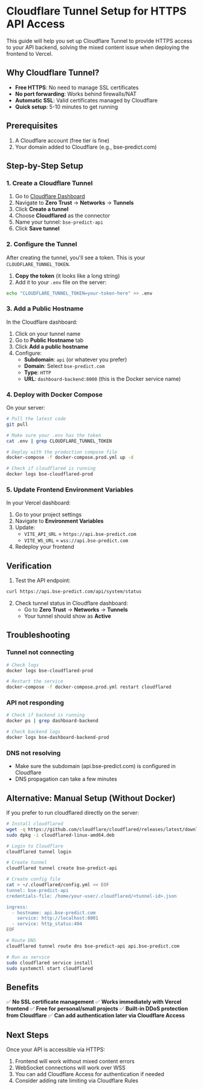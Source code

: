 # Cloudflare Tunnel Setup for HTTPS API Access

This guide will help you set up Cloudflare Tunnel to provide HTTPS access to your API backend, solving the mixed content issue when deploying the frontend to Vercel.

## Why Cloudflare Tunnel?

- **Free HTTPS**: No need to manage SSL certificates
- **No port forwarding**: Works behind firewalls/NAT
- **Automatic SSL**: Valid certificates managed by Cloudflare
- **Quick setup**: 5-10 minutes to get running

## Prerequisites

1. A Cloudflare account (free tier is fine)
2. Your domain added to Cloudflare (e.g., bse-predict.com)

## Step-by-Step Setup

### 1. Create a Cloudflare Tunnel

1. Go to [Cloudflare Dashboard](https://one.dash.cloudflare.com/)
2. Navigate to **Zero Trust** → **Networks** → **Tunnels**
3. Click **Create a tunnel**
4. Choose **Cloudflared** as the connector
5. Name your tunnel: `bse-predict-api`
6. Click **Save tunnel**

### 2. Configure the Tunnel

After creating the tunnel, you'll see a token. This is your `CLOUDFLARE_TUNNEL_TOKEN`.

1. **Copy the token** (it looks like a long string)
2. Add it to your `.env` file on the server:
```bash
echo "CLOUDFLARE_TUNNEL_TOKEN=your-token-here" >> .env
```

### 3. Add a Public Hostname

In the Cloudflare dashboard:

1. Click on your tunnel name
2. Go to **Public Hostname** tab
3. Click **Add a public hostname**
4. Configure:
   - **Subdomain**: `api` (or whatever you prefer)
   - **Domain**: Select `bse-predict.com`
   - **Type**: `HTTP`
   - **URL**: `dashboard-backend:8000` (this is the Docker service name)

### 4. Deploy with Docker Compose

On your server:

```bash
# Pull the latest code
git pull

# Make sure your .env has the token
cat .env | grep CLOUDFLARE_TUNNEL_TOKEN

# Deploy with the production compose file
docker-compose -f docker-compose.prod.yml up -d

# Check if cloudflared is running
docker logs bse-cloudflared-prod
```

### 5. Update Frontend Environment Variables

In your Vercel dashboard:

1. Go to your project settings
2. Navigate to **Environment Variables**
3. Update:
   - `VITE_API_URL` = `https://api.bse-predict.com`
   - `VITE_WS_URL` = `wss://api.bse-predict.com`
4. Redeploy your frontend

## Verification

1. Test the API endpoint:
```bash
curl https://api.bse-predict.com/api/system/status
```

2. Check tunnel status in Cloudflare dashboard:
   - Go to **Zero Trust** → **Networks** → **Tunnels**
   - Your tunnel should show as **Active**

## Troubleshooting

### Tunnel not connecting
```bash
# Check logs
docker logs bse-cloudflared-prod

# Restart the service
docker-compose -f docker-compose.prod.yml restart cloudflared
```

### API not responding
```bash
# Check if backend is running
docker ps | grep dashboard-backend

# Check backend logs
docker logs bse-dashboard-backend-prod
```

### DNS not resolving
- Make sure the subdomain (api.bse-predict.com) is configured in Cloudflare
- DNS propagation can take a few minutes

## Alternative: Manual Setup (Without Docker)

If you prefer to run cloudflared directly on the server:

```bash
# Install cloudflared
wget -q https://github.com/cloudflare/cloudflared/releases/latest/download/cloudflared-linux-amd64.deb
sudo dpkg -i cloudflared-linux-amd64.deb

# Login to Cloudflare
cloudflared tunnel login

# Create tunnel
cloudflared tunnel create bse-predict-api

# Create config file
cat > ~/.cloudflared/config.yml << EOF
tunnel: bse-predict-api
credentials-file: /home/your-user/.cloudflared/<tunnel-id>.json

ingress:
  - hostname: api.bse-predict.com
    service: http://localhost:8001
  - service: http_status:404
EOF

# Route DNS
cloudflared tunnel route dns bse-predict-api api.bse-predict.com

# Run as service
sudo cloudflared service install
sudo systemctl start cloudflared
```

## Benefits

✅ **No SSL certificate management**
✅ **Works immediately with Vercel frontend**
✅ **Free for personal/small projects**
✅ **Built-in DDoS protection from Cloudflare**
✅ **Can add authentication later via Cloudflare Access**

## Next Steps

Once your API is accessible via HTTPS:
1. Frontend will work without mixed content errors
2. WebSocket connections will work over WSS
3. You can add Cloudflare Access for authentication if needed
4. Consider adding rate limiting via Cloudflare Rules